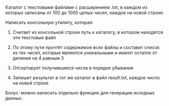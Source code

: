 Каталог с текстовыми файлами с расширением .txt, в каждом из которых записаны от 100 до 1000 целых чисел, каждое на новой строке.

Написать консольную утилиту, которая:

1. Считает из консольной строки путь к каталогу, в котором находятся эти текстовые файл

2. По этому пути прочтёт содержимое всех файлы и составит список из тех чисел, которые являются уникальными и имеют остаток от деления на 4 равным 3
  
3. Отсортирует получившиеся числа в порядке убывания

4. Запишет результат в тот же каталог в файл result.txt, каждое число на новой строке

Бонус: можно написать отдельно функцию для генерации исходных данных.
